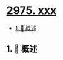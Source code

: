 # [2975. xxx](https://github.com/Tdahuyou/TNotes.leetcode/tree/main/notes/2975.%20xxx)

<!-- region:toc -->

- [1. 📝 概述](#1--概述)

<!-- endregion:toc -->

## 1. 📝 概述
